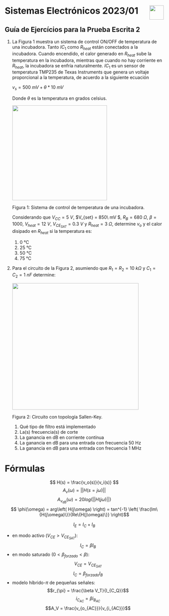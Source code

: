 # <img src="https://julianodb.github.io/SISTEMAS_ELECTRONICOS_PARA_INGENIERIA_BIOMEDICA/img/logo_fing.png?raw=true" align="right" height="45"> Sistemas Electrónicos 2023/01
## Guía de Ejercícios para la Prueba Escrita 2

1. La Figura 1 muestra un sistema de control ON/OFF de temperatura de una incubadora. Tanto $IC_1$ como $R_{heat}$ están conectados a la incubadora. Cuando encendido, el calor generado en $R_{heat}$ sube la temperatura en la incubadora, mientras que cuando no hay corriente en $R_{heat}$, la incubadora se enfría naturalmente. $IC_1$ es un sensor de temperatura TMP235 de Texas Instruments que genera un voltaje proporcional a la temperatura, de acuerdo a la siguiente ecuación 

    $v_s = 500\ mV + \theta*10\ mV$

    Donde $\theta$ es la temperatura en grados celsius.

    <img src="https://julianodb.github.io/electronic_circuits_diagrams/temperature_control_1.png" width="300">

    Figura 1: Sistema de control de temperatura de una incubadora.

    Considerando que $V_{CC} = 5\ V$, $V_{set} = 850\ mV $, $R_B = 680\ \Omega$, $\beta = 1000$, $V_{heat} = 12\ V$, $V_{CE_{SAT}} = 0.3\ V$ y $R_{heat} = 3\ \Omega$, determine $v_o$ y el calor disipado en $R_{heat}$ si la temperatura es:
    1. 0 °C
    1. 25 °C
    1. 50 °C
    1. 75 °C

2. Para el circuito de la Figura 2, asumiendo que $R_1=R_2=10\ k\Omega$ y $C_1=C_2=1\ nF$ determine:

    <img src="https://julianodb.github.io/electronic_circuits_diagrams/sallen_key_low_2.png" width="400"> 

    Figura 2: Circuito con topología Sallen-Key.

    1. Qué tipo de filtro está implementado
    1. La(s) frecuencia(s) de corte
    1. La ganancia en dB en corriente contínua
    1. La ganancia en dB para una entrada con frecuencia 50 Hz
    1. La ganancia en dB para una entrada con frecuencia 1 MHz

# Fórmulas
$$ H(s) = \frac{v_o(s)}{v_i(s)} $$
$$ A_v(\omega) = || H(s=j\omega) ||$$
$$ A_{v_{dB}}(\omega) = 20 log\left(|| H(j\omega) ||\right)$$
$$ \phi(\omega) = arg\left( H(j\omega) \right) = tan^{-1} \left( \frac{Im\{H(j\omega)\}}{Re\{H(j\omega)\}} \right)$$

$$I_E = I_C + I_B$$
- en modo activo ($V_{CE} > V_{CE_{SAT}}$):
$$I_C = \beta I_B $$
- en modo saturado ($0 < \beta_{forzado} < \beta$):
$$V_{CE} = V_{CE_{SAT}}$$
$$I_C = \beta_{forzado} I_B $$
- modelo híbrido-$\pi$ de pequeñas señales:
$$r_{\pi} = \frac{\beta V_T}{I_{C_Q}}$$
$$i_{C_{AC}} = \beta i_{B_{AC}} $$
$$A_V = \frac{v_{o_{AC}}}{v_{i_{AC}}}$$

